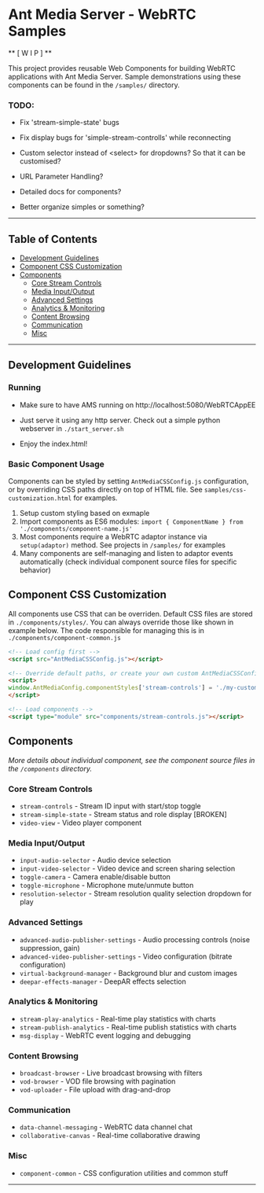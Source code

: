 # Ant Media Server - WebRTC Samples

** [ W I P ] **


This project provides reusable Web Components for building WebRTC applications with Ant Media Server. Sample demonstrations using these components can be found in the `/samples/` directory.

### TODO:
- Fix 'stream-simple-state' bugs
- Fix display bugs for 'simple-stream-controlls' while reconnecting

- Custom selector instead of \<select\> for dropdowns? So that it can be customised?
- URL Parameter Handling?
- Detailed docs for components?
- Better organize simples or something?

---

## Table of Contents

- [Development Guidelines](#development-guidelines)
- [Component CSS Customization](#component-css-customization)
- [Components](#components)
  - [Core Stream Controls](#core-stream-controls)
  - [Media Input/Output](#media-inputoutput)
  - [Advanced Settings](#advanced-settings)
  - [Analytics & Monitoring](#analytics--monitoring)
  - [Content Browsing](#content-browsing)
  - [Communication](#communication)
  - [Misc](#misc)

---

## Development Guidelines

### Running
 - Make sure to have AMS running on http://localhost:5080/WebRTCAppEE

 - Just serve it using any http server. Check out a simple python webserver in ``./start_server.sh``

 - Enjoy the index.html!

### Basic Component Usage
Components can be styled by setting `AntMediaCSSConfig.js` configuration, or by overriding CSS paths directly on top of HTML file. See `samples/css-customization.html` for examples.

1. Setup custom styling based on exmaple
2. Import components as ES6 modules: `import { ComponentName } from './components/component-name.js'`
3. Most components require a WebRTC adaptor instance via `setup(adaptor)` method. See projects in `/samples/` for examples
4. Many components are self-managing and listen to adaptor events automatically (check individual component source files for specific behavior)

## Component CSS Customization

All components use CSS that can be overriden. Default CSS files are stored in `./components/styles/`. You can always override those like shown in example below. The code responsible for managing this is in `./components/component-common.js`

```html
<!-- Load config first -->
<script src="AntMediaCSSConfig.js"></script>

<!-- Override default paths, or create your own custom AntMediaCSSConfig based on exisitng exmaple-->
<script>
window.AntMediaConfig.componentStyles['stream-controls'] = './my-custom.css';
</script>

<!-- Load components -->
<script type="module" src="components/stream-controls.js"></script>
```

## Components

*More details about individual component, see the component source files in the `/components` directory.*

### Core Stream Controls
- `stream-controls` - Stream ID input with start/stop toggle
- `stream-simple-state` - Stream status and role display  [BROKEN]
- `video-view` - Video player component

### Media Input/Output
- `input-audio-selector` - Audio device selection
- `input-video-selector` - Video device and screen sharing selection
- `toggle-camera` - Camera enable/disable button
- `toggle-microphone` - Microphone mute/unmute button
- `resolution-selector` - Stream resolution quality selection dropdown for play

### Advanced Settings
- `advanced-audio-publisher-settings` - Audio processing controls (noise suppression, gain)
- `advanced-video-publisher-settings` - Video configuration (bitrate configuration)
- `virtual-background-manager` - Background blur and custom images
- `deepar-effects-manager` - DeepAR effects selection

### Analytics & Monitoring
- `stream-play-analytics` - Real-time play statistics with charts
- `stream-publish-analytics` - Real-time publish statistics with charts
- `msg-display` - WebRTC event logging and debugging

### Content Browsing
- `broadcast-browser` - Live broadcast browsing with filters
- `vod-browser` - VOD file browsing with pagination
- `vod-uploader` - File upload with drag-and-drop

### Communication
- `data-channel-messaging` - WebRTC data channel chat
- `collaborative-canvas` - Real-time collaborative drawing

### Misc
- `component-common` - CSS configuration utilities and common stuff

---

